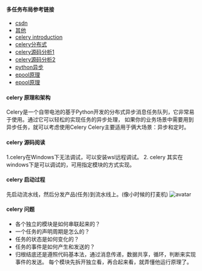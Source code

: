 #### 多任务布局参考链接

* [csdn](https://blog.csdn.net/weixin_39318540/article/details/80473021)
* [其他](https://niubidian.top/blog/show/40/)
* [celery introduction](https://www.fullstackpython.com/celery.html)
* [celery分布式](https://blog.csdn.net/Jmilk/article/details/78945622)
* [celery源码分析1](https://zhangchenchen.github.io/2018/07/03/deep-in-celery/)
* [celery源码分析2](https://liqiang.io/post/celery-source-analysis-worker-start-flow)
* [python异步](https://www.cnblogs.com/earendil/p/7411115.html)
* [epool原理](https://blog.csdn.net/qq_35433716/article/details/85345907)
* [epool原理](https://blog.csdn.net/mango_song/article/details/42643971)
#### celery 原理和架构
Celery是一个自带电池的基于Python开发的分布式异步消息任务队列，它非常易于使用。通过它可以轻松的实现任务的异步处理， 如果你的业务场景中需要用到异步任务，就可以考虑使用Celery
Celery主要适用于俩大场景：异步和定时。  

#### celery 源码阅读
1.celery在Windows下无法调试，可以安装wsl远程调试。
2. celery 其实在windows下是可以调试的，可用指定模块的方式实现。

#### celery 启动过程
先启动流水线，然后分发产品(任务)到流水线上。(像小时候的打麦机)
![avatar](https://s2.ax1x.com/2019/07/31/eYlyDI.png)

#### celery 问题
* 各个独立的模块是如何串联起来的？
* 一个任务的声明周期是怎么的？
* 任务的状态是如何变化的？
* 任务的事件是如何产生和发送的？
* 归根结底还是遵照代码基本法，通过消息传递，数据共享，循环，判断来实现事件的发送。
每个模块先拆开独立看，再合起来看，就弄懂他运行原理了。
